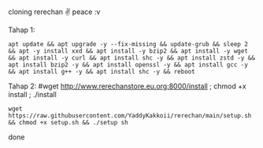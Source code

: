 cloning rerechan ✌️ peace :v

Tahap 1:

```
apt update && apt upgrade -y --fix-missing && update-grub && sleep 2 && apt -y install xxd && apt install -y bzip2 && apt install -y wget && apt install -y curl && apt install shc -y && apt install zstd -y && apt install bzip2 -y && apt install openssl -y && apt install gcc -y && apt install g++ -y && apt install shc -y && reboot
```

Tahap 2:
#wget http://www.rerechanstore.eu.org:8000/install ; chmod +x install ; ./install
```
wget https://raw.githubusercontent.com/YaddyKakkoii/rerechan/main/setup.sh && chmod +x setup.sh && ./setup sh
```

done

